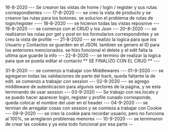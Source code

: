 16-8-2020 --- Se crearon las vistas de home / login / register y sus rutas correspondientes ----
17-8-2020 --- se creo la vista de producto y se crearon las rutas para los botones. se solucion el problema de rutas de login/register ----
18-8-2020 --- se hicieron todas las vistas reposnive ---
19-8-2020 --- se comenzo con el CRUD y los Json ---
20-8-2020 --- se realizaron las rutas por get y post en los formularios correspondintes y se creo la vista de profile ---
21-8-2020 --- se realizo la logica para que los Usuario y Contactos se guarden en el JSON. tambien se genero el ID para los anteriores mencionados. se hizo funcional el delete y el edit falta la ultima que guarde la info ---
22-8-2020 --- se termino de realizar la logica para que se pueda editar el contacto ** SE FINALIZO CON EL CRUD ** ---


31-8-2020 --- se comenzo a trabajar con Middlewares ---
01-9-2020 --- se agregaron todas las validaciones de parte del back, queda faltante la de edit. se comenzo a trabajar con session ---
02-9-2020 --- se agrego middleware de autenticacion para algunos sectores de la pagina, y se esta terminando de usar session ---
03-9-2020 --- Se trabajo con res.locals y se puedo hacer aparecer login, register y profile cunado corresponde, queda colocar el nombre del user en el header ---
04-9-2020 --- se termian de arregalar cosas con session y se comieza a trabajar con Cookie ---
09-9-2020 --- se creo la cookie para recordar usuario, pero no funciona al 100%, se arreglaron problemas menores ---
10-9-2020 --- se terminaron de crear las cookies y ya esta todo funcional por esa parte --
